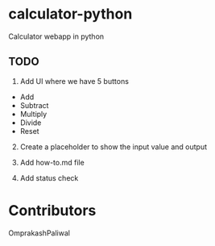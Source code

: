 # calculator-python
Calculator webapp in python

## TODO
1. Add UI where we have 5 buttons
- Add
- Subtract
- Multiply
- Divide
- Reset

2. Create a placeholder to show the input value and output

3. Add how-to.md file

4. Add status check



# Contributors
OmprakashPaliwal
